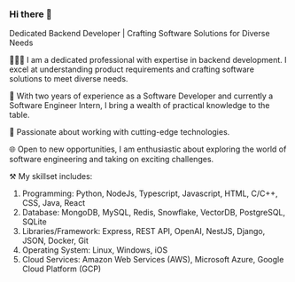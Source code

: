 ### Hi there 👋

Dedicated Backend Developer | Crafting Software Solutions for Diverse Needs

👨🏻‍💻 I am a dedicated professional with expertise in backend development. I excel at understanding product requirements and crafting software solutions to meet diverse needs.

💼 With two years of experience as a Software Developer and currently a Software Engineer Intern, I bring a wealth of practical knowledge to the table.

🚀 Passionate about working with cutting-edge technologies.

🌐 Open to new opportunities, I am enthusiastic about exploring the world of software engineering and taking on exciting challenges.

⚒️ My skillset includes:
1. Programming: Python, NodeJs, Typescript, Javascript, HTML, C/C++, CSS, Java, React
2. Database: MongoDB, MySQL, Redis, Snowflake, VectorDB, PostgreSQL, SQLite
3. Libraries/Framework: Express, REST API, OpenAI, NestJS, Django, JSON, Docker, Git
4. Operating System: Linux, Windows, iOS
5. Cloud Services: Amazon Web Services (AWS), Microsoft Azure, Google Cloud Platform (GCP)
